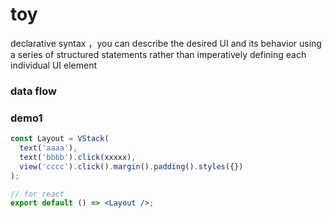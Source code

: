 # toy

declarative syntax ，you can describe the desired UI and its behavior using a series of structured statements rather than imperatively defining each individual UI element

### data flow 

### demo1

```js
const Layout = VStack(
  text('aaaa'),  
  text('bbbb').click(xxxxx),
  view('cccc').click().margin().padding().styles({})
);
```

```jsx
// for react
export default () => <Layout />;
```
